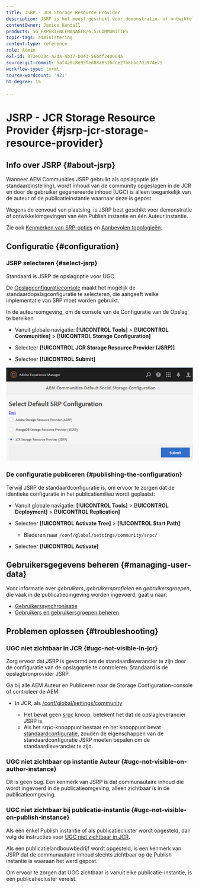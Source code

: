 ```yaml
---
title: JSRP - JCR Storage Resource Provider
description: JSRP is het meest geschikt voor demonstratie- of ontwikkelomgevingen van één instantie Publish en één instantie Auteur
contentOwner: Janice Kendall
products: SG_EXPERIENCEMANAGER/6.5/COMMUNITIES
topic-tags: administering
content-type: reference
role: Admin
exl-id: 873e013c-a2da-4b37-b0e3-56bdf240004a
source-git-commit: 5af420c8e95fed88a8516cce27b8bbc7d3974e75
workflow-type: tm+mt
source-wordcount: '421'
ht-degree: 1%

---
```


# JSRP - JCR Storage Resource Provider {#jsrp-jcr-storage-resource-provider}

## Info over JSRP {#about-jsrp}

Wanneer AEM Communities JSRP gebruikt als opslagoptie (de standaardinstelling), wordt inhoud van de community opgeslagen in de JCR en door de gebruiker gegenereerde inhoud (UGC) is alleen toegankelijk van de auteur of de publicatieinstantie waarnaar deze is gepost.

Wegens de eenvoud van plaatsing, is JSRP best geschikt voor demonstratie of ontwikkelomgevingen van één Publish instantie en één Auteur instantie.

Zie ook [Kenmerken van SRP-opties](working-with-srp.md#characteristics-of-srp-options) en [Aanbevolen topologieën](topologies.md).

## Configuratie {#configuration}

### JSRP selecteren {#select-jsrp}

Standaard is JSRP de opslagoptie voor UGC.

De [Opslagconfiguratieconsole](srp-config.md) maakt het mogelijk de standaardopslagconfiguratie te selecteren, die aangeeft welke implementatie van SRP moet worden gebruikt.

In de auteursomgeving, om de console van de Configuratie van de Opslag te bereiken

* Vanuit globale navigatie: **[!UICONTROL Tools]** > **[!UICONTROL Communities]** > **[!UICONTROL Storage Configuration]**

* Selecteer **[!UICONTROL JCR Storage Resource Provider (JSRP)]**

* Selecteer **[!UICONTROL Submit]**

![jsrp-configuration](assets/jsrp-configuration.png)

### De configuratie publiceren {#publishing-the-configuration}

Terwijl JSRP de standaardconfiguratie is, om ervoor te zorgen dat de identieke configuratie in het publicatiemilieu wordt geplaatst:

* Vanuit globale navigatie: **[!UICONTROL Tools]** > **[!UICONTROL Deployment]** > **[!UICONTROL Replication]**
* Selecteer **[!UICONTROL Activate Tree]** > **[!UICONTROL Start Path]**:

   * Bladeren naar `/conf/global/settings/community/srpc/`

* Selecteer **[!UICONTROL Activate]**

## Gebruikersgegevens beheren {#managing-user-data}

Voor informatie over *gebruikers*, *gebruikersprofielen* en *gebruikersgroepen*, die vaak in de publicatieomgeving worden ingevoerd, gaat u naar:

* [Gebruikerssynchronisatie](sync.md)
* [Gebruikers en gebruikersgroepen beheren](users.md)

## Problemen oplossen {#troubleshooting}

### UGC niet zichtbaar in JCR {#ugc-not-visible-in-jcr}

Zorg ervoor dat JSRP is gevormd om de standaardleverancier te zijn door de configuratie van de opslagoptie te controleren. Standaard is de opslagbronprovider JSRP.

Ga bij alle AEM Auteur en Publiceren naar de Storage Configuration-console of controleer de AEM:

* In JCR, als [/conf/global/settings/community](http://localhost:4502/crx/de/index.jsp#/conf/global/settings/community)

   * Het bevat geen [srpc](http://localhost:4502/crx/de/index.jsp#/conf/global/settings/community/srpc) knoop, betekent het dat de opslagleverancier JSRP is.
   * Als het srpc-knooppunt bestaat en het knooppunt bevat [standaardconfiguratie](http://localhost:4502/crx/de/index.jsp#/conf/global/settings/community/srpc/defaultconfiguration), zouden de eigenschappen van de standaardconfiguratie JSRP moeten bepalen om de standaardleverancier te zijn.

### UGC niet zichtbaar op instantie Auteur {#ugc-not-visible-on-author-instance}

Dit is geen bug. Een kenmerk van JSRP is dat communautaire inhoud die wordt ingevoerd in de publicatieomgeving, alleen zichtbaar is in de publicatieomgeving.

### UGC niet zichtbaar bij publicatie-instantie {#ugc-not-visible-on-publish-instance}

Als één enkel Publish instantie of als publicatiecluster wordt opgesteld, dan volg de instructies voor [UGC niet zichtbaar in JCR](#ugc-not-visible-in-jcr).

Als een publicatielandbouwbedrijf wordt opgesteld, is een kenmerk van JSRP dat de communautaire inhoud slechts zichtbaar op de Publish instantie is waaraan het werd gepost.

Om ervoor te zorgen dat UGC zichtbaar is vanuit elke publicatie-instantie, is een publicatiecluster vereist.
